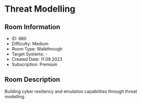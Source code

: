 ﻿# Threat Modelling

## Room Information
- ID: 680
- Difficulty: Medium
- Room Type: Walkthrough
- Target Systems: -
- Created Date: 11.09.2023
- Subscription: Premium

## Room Description
Building cyber resiliency and emulation capabilities through threat modelling.
